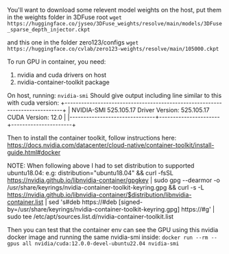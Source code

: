 You'll want to download some relevent model weights on the host, put them in the weights folder in 3DFuse root
`wget https://huggingface.co/jyseo/3DFuse_weights/resolve/main/models/3DFuse_sparse_depth_injector.ckpt`

and this one in the folder zero123/configs
`wget https://huggingface.co/cvlab/zero123-weights/resolve/main/105000.ckpt`

To run GPU in container, you need:
1. nvidia and cuda drivers on host
2. nvidia-container-toolkit package 

On host, running:
`nvidia-smi` 
Should give output including line similar to this with cuda version:
+-----------------------------------------------------------------------------+
| NVIDIA-SMI 525.105.17   Driver Version: 525.105.17   CUDA Version: 12.0     |
|-------------------------------+----------------------+----------------------+

Then to install the container toolkit, follow instructions here: https://docs.nvidia.com/datacenter/cloud-native/container-toolkit/install-guide.html#docker

NOTE: When following above I had to set distribution to supported ubuntu18.04:
  e.g: distribution="ubuntu18.04" && curl -fsSL https://nvidia.github.io/libnvidia-container/gpgkey | sudo gpg --dearmor -o /usr/share/keyrings/nvidia-container-toolkit-keyring.gpg       && curl -s -L https://nvidia.github.io/libnvidia-container/$distribution/libnvidia-container.list |             sed 's#deb https://#deb [signed-by=/usr/share/keyrings/nvidia-container-toolkit-keyring.gpg] https://#g' |             sudo tee /etc/apt/sources.list.d/nvidia-container-toolkit.list

Then you can test that the container env can see the GPU using this nvidia docker image and running the same nvidia-smi inside:
`docker run --rm --gpus all nvidia/cuda:12.0.0-devel-ubuntu22.04 nvidia-smi`